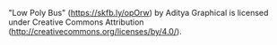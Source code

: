 "Low Poly Bus" (https://skfb.ly/opOrw) by Aditya Graphical is licensed under Creative Commons Attribution (http://creativecommons.org/licenses/by/4.0/).
